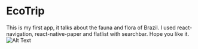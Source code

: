 # EcoTrip
This is my first app, it talks about the fauna and flora of Brazil. I used react-navigation, react-native-paper and flatlist with searchbar. Hope you like it.
![Alt Text](https://media.giphy.com/media/i3P3PKYRWOf492yf6X/giphy.gif)
